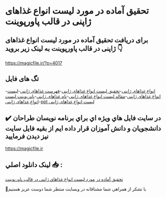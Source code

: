 # تحقیق آماده در مورد لیست انواع غذاهای ژاپنی در قالب پاورپوینت

## برای دریافت تحقیق آماده در مورد لیست انواع غذاهای ژاپنی در قالب پاورپوینت به لینک زیر بروید 👇

https://magicfile.ir/?p=4017

## تگ های فایل

-[انواع غذاهای ژاپنی](https://magicfile.ir/product/%d8%aa%d8%ad%d9%82%db%8c%d9%82-%d9%84%db%8c%d8%b3%d8%aa-%d8%a7%d9%86%d9%88%d8%a7%d8%b9-%d8%ba%d8%b0%d8%a7%d9%87%d8%a7%db%8c-%da%98%d8%a7%d9%be%d9%86%db%8c-%d8%af%d8%b1-%d9%be%d8%a7%d9%88%d8%b1%d9%be%d9%88%db%8c%d9%86%d8%aa/)-[تحقیق لیست انواع غذاهای ژاپنی](https://magicfile.ir/product/%d8%aa%d8%ad%d9%82%db%8c%d9%82-%d9%84%db%8c%d8%b3%d8%aa-%d8%a7%d9%86%d9%88%d8%a7%d8%b9-%d8%ba%d8%b0%d8%a7%d9%87%d8%a7%db%8c-%da%98%d8%a7%d9%be%d9%86%db%8c-%d8%af%d8%b1-%d9%be%d8%a7%d9%88%d8%b1%d9%be%d9%88%db%8c%d9%86%d8%aa/)-[فهرست غذاهای ژاپنی](https://magicfile.ir/product/%d8%aa%d8%ad%d9%82%db%8c%d9%82-%d9%84%db%8c%d8%b3%d8%aa-%d8%a7%d9%86%d9%88%d8%a7%d8%b9-%d8%ba%d8%b0%d8%a7%d9%87%d8%a7%db%8c-%da%98%d8%a7%d9%be%d9%86%db%8c-%d8%af%d8%b1-%d9%be%d8%a7%d9%88%d8%b1%d9%be%d9%88%db%8c%d9%86%d8%aa/)-[لیست انواع غذاهای ژاپنی](https://magicfile.ir/product/%d8%aa%d8%ad%d9%82%db%8c%d9%82-%d9%84%db%8c%d8%b3%d8%aa-%d8%a7%d9%86%d9%88%d8%a7%d8%b9-%d8%ba%d8%b0%d8%a7%d9%87%d8%a7%db%8c-%da%98%d8%a7%d9%be%d9%86%db%8c-%d8%af%d8%b1-%d9%be%d8%a7%d9%88%d8%b1%d9%be%d9%88%db%8c%d9%86%d8%aa/)-[مقاله لیست انواع غذاهای ژاپنی](https://magicfile.ir/product/%d8%aa%d8%ad%d9%82%db%8c%d9%82-%d9%84%db%8c%d8%b3%d8%aa-%d8%a7%d9%86%d9%88%d8%a7%d8%b9-%d8%ba%d8%b0%d8%a7%d9%87%d8%a7%db%8c-%da%98%d8%a7%d9%be%d9%86%db%8c-%d8%af%d8%b1-%d9%be%d8%a7%d9%88%d8%b1%d9%be%d9%88%db%8c%d9%86%d8%aa/)-[نام غذاهای ژاپنی](https://magicfile.ir/product/%d8%aa%d8%ad%d9%82%db%8c%d9%82-%d9%84%db%8c%d8%b3%d8%aa-%d8%a7%d9%86%d9%88%d8%a7%d8%b9-%d8%ba%d8%b0%d8%a7%d9%87%d8%a7%db%8c-%da%98%d8%a7%d9%be%d9%86%db%8c-%d8%af%d8%b1-%d9%be%d8%a7%d9%88%d8%b1%d9%be%d9%88%db%8c%d9%86%d8%aa/)-[پاورپوینت لیست انواع غذاهای ژاپنی](https://magicfile.ir/product/%d8%aa%d8%ad%d9%82%db%8c%d9%82-%d9%84%db%8c%d8%b3%d8%aa-%d8%a7%d9%86%d9%88%d8%a7%d8%b9-%d8%ba%d8%b0%d8%a7%d9%87%d8%a7%db%8c-%da%98%d8%a7%d9%be%d9%86%db%8c-%d8%af%d8%b1-%d9%be%d8%a7%d9%88%d8%b1%d9%be%d9%88%db%8c%d9%86%d8%aa/)-[ppt لیست انواع غذاهای ژاپنی](https://magicfile.ir/product/%d8%aa%d8%ad%d9%82%db%8c%d9%82-%d9%84%db%8c%d8%b3%d8%aa-%d8%a7%d9%86%d9%88%d8%a7%d8%b9-%d8%ba%d8%b0%d8%a7%d9%87%d8%a7%db%8c-%da%98%d8%a7%d9%be%d9%86%db%8c-%d8%af%d8%b1-%d9%be%d8%a7%d9%88%d8%b1%d9%be%d9%88%db%8c%d9%86%d8%aa/)

## ✔️ در سايت فايل هاي ويژه اي براي برنامه نويسان طراحان دانشجويان و دانش آموزان قرار داده ايم از بقيه فايل سايت نيز ديدن فرماييد

https://magicfile.ir


## لينک دانلود اصلي 📥 :

[تحقیق آماده در مورد لیست انواع غذاهای ژاپنی در قالب پاورپوینت](https://magicfile.ir/product/%d8%aa%d8%ad%d9%82%db%8c%d9%82-%d9%84%db%8c%d8%b3%d8%aa-%d8%a7%d9%86%d9%88%d8%a7%d8%b9-%d8%ba%d8%b0%d8%a7%d9%87%d8%a7%db%8c-%da%98%d8%a7%d9%be%d9%86%db%8c-%d8%af%d8%b1-%d9%be%d8%a7%d9%88%d8%b1%d9%be%d9%88%db%8c%d9%86%d8%aa/) 


🙏با تشکر از همراهي شما مشتاقانه در وبسایت منتظر شما دوست عزیز هستیم

